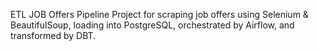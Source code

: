 ETL JOB Offers Pipeline 
Project for scraping job offers using Selenium & BeautifulSoup, loading into PostgreSQL, orchestrated by Airflow, and transformed by DBT.
